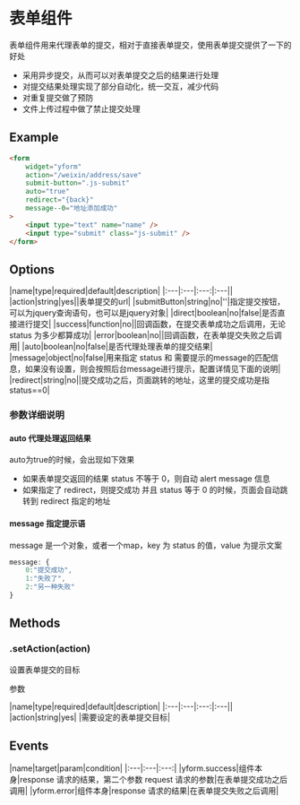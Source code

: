 # 表单组件

表单组件用来代理表单的提交，相对于直接表单提交，使用表单提交提供了一下的好处

- 采用异步提交，从而可以对表单提交之后的结果进行处理
- 对提交结果处理实现了部分自动化，统一交互，减少代码
- 对重复提交做了预防
- 文件上传过程中做了禁止提交处理

## Example

```html
<form
    widget="yform"
    action="/weixin/address/save"
    submit-button=".js-submit"
    auto="true"
    redirect="{back}"
    message--0="地址添加成功"
>
    <input type="text" name="name" />
    <input type="submit" class="js-submit" />
</form>
```

## Options

|name|type|required|default|description|
|:---|:---|:---:|:---||
|action|string|yes||表单提交的url|
|submitButton|string|no|''|指定提交按钮，可以为jquery查询语句，也可以是jquery对象|
|direct|boolean|no|false|是否直接进行提交|
|success|function|no||回调函数，在提交表单成功之后调用，无论 status 为多少都算成功|
|error|boolean|no||回调函数，在表单提交失败之后调用|
|auto|boolean|no|false|是否代理处理表单的提交结果|
|message|object|no|false|用来指定 status 和 需要提示的message的匹配信息，如果没有设置，则会按照后台message进行提示，配置详情见下面的说明|
|redirect|string|no||提交成功之后，页面跳转的地址，这里的提交成功是指 status==0|

### 参数详细说明

#### auto 代理处理返回结果

auto为true的时候，会出现如下效果

- 如果表单提交返回的结果 status 不等于 0，则自动 alert message 信息
- 如果指定了 redirect，则提交成功 并且 status 等于 0 的时候，页面会自动跳转到 redirect 指定的地址

#### message 指定提示语

message 是一个对象，或者一个map，key 为 status 的值，value 为提示文案

```javascript
message: {
    0:"提交成功",
    1:"失败了",
    2:"另一种失败"
}
```


## Methods

### .setAction(action)

设置表单提交的目标

参数

|name|type|required|default|description|
|:---|:---|:---:|:---||
|action|string|yes| |需要设定的表单提交目标|


## Events

|name|target|param|condition|
|:---|:---|:---:|
|yform.success|组件本身|response 请求的结果，第二个参数 request 请求的参数|在表单提交成功之后调用|
|yform.error|组件本身|response 请求的结果|在表单提交失败之后调用|